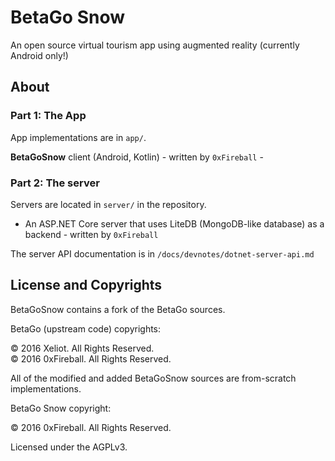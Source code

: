 
# BetaGo Snow

An open source virtual tourism app using augmented reality (currently Android only!)

## About

### Part 1: The App

App implementations are in `app/`.

**BetaGoSnow** client (Android, Kotlin) - written by `0xFireball` -

### Part 2: The server

Servers are located in `server/` in the repository.

- An ASP.NET Core server that uses LiteDB (MongoDB-like database) as a backend - written by `0xFireball`

The server API documentation is in `/docs/devnotes/dotnet-server-api.md`

## License and Copyrights

BetaGoSnow contains a fork of the BetaGo sources.

BetaGo (upstream code) copyrights:

&copy; 2016 Xeliot. All Rights Reserved.  
&copy; 2016 0xFireball. All Rights Reserved.  

All of the modified and added BetaGoSnow sources are from-scratch implementations.

BetaGo Snow copyright:

&copy; 2016 0xFireball. All Rights Reserved.  

Licensed under the AGPLv3.
